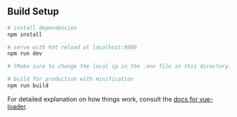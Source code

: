 ## Build Setup

``` bash
# install dependencies
npm install

# serve with hot reload at localhost:8080
npm run dev

# (Make sure to change the local ip in the .env file in this directory)

# build for production with minification
npm run build
```

For detailed explanation on how things work, consult the [docs for vue-loader](http://vuejs.github.io/vue-loader).
